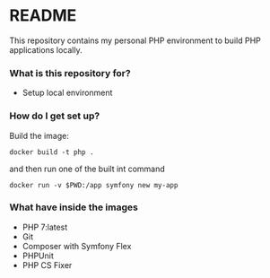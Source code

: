 # README #

This repository contains my personal PHP environment to build PHP applications locally.

### What is this repository for? 

* Setup local environment

### How do I get set up? ###

Build the image:

``docker build -t php .``

and then run one of the built int command

``docker run -v $PWD:/app symfony new my-app``

### What have inside the images ###

* PHP 7:latest
* Git
* Composer with Symfony Flex
* PHPUnit
* PHP CS Fixer
